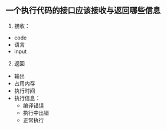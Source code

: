 ## 一个执行代码的接口应该接收与返回哪些信息
1. 接收：
- code
- 语言
- input

2. 返回
- 输出
- 占用内存
- 执行时间
- 执行信息：
  - 编译错误
  - 执行中出错
  - 正常执行
